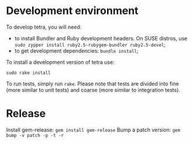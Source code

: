 # Development environment

To develop tetra, you will need:
 * to install Bundler and Ruby development headers. On SUSE distros, use `sudo zypper install ruby2.5-rubygem-bundler ruby2.5-devel`;
 * to get development dependencies: `bundle install`;

To install a development version of tetra use:

```
sudo rake install
```

To run tests, simply run `rake`. Please note that tests are divided into fine (more similar to unit tests) and coarse (more similar to integration tests).

# Release

Install gem-release: `gem install gem-release`
Bump a patch version: `gem bump -v patch -p -t -r`
